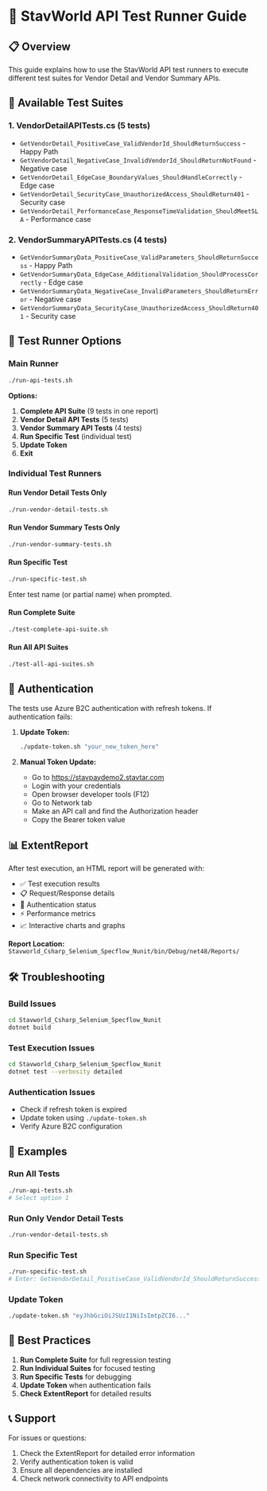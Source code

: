 # 🚀 StavWorld API Test Runner Guide

## 📋 Overview
This guide explains how to use the StavWorld API test runners to execute different test suites for Vendor Detail and Vendor Summary APIs.

## 🧪 Available Test Suites

### 1. **VendorDetailAPITests.cs** (5 tests)
- `GetVendorDetail_PositiveCase_ValidVendorId_ShouldReturnSuccess` - Happy Path
- `GetVendorDetail_NegativeCase_InvalidVendorId_ShouldReturnNotFound` - Negative case
- `GetVendorDetail_EdgeCase_BoundaryValues_ShouldHandleCorrectly` - Edge case
- `GetVendorDetail_SecurityCase_UnauthorizedAccess_ShouldReturn401` - Security case
- `GetVendorDetail_PerformanceCase_ResponseTimeValidation_ShouldMeetSLA` - Performance case

### 2. **VendorSummaryAPITests.cs** (4 tests)
- `GetVendorSummaryData_PositiveCase_ValidParameters_ShouldReturnSuccess` - Happy Path
- `GetVendorSummaryData_EdgeCase_AdditionalValidation_ShouldProcessCorrectly` - Edge case
- `GetVendorSummaryData_NegativeCase_InvalidParameters_ShouldReturnError` - Negative case
- `GetVendorSummaryData_SecurityCase_UnauthorizedAccess_ShouldReturn401` - Security case

## 🎯 Test Runner Options

### Main Runner
```bash
./run-api-tests.sh
```

**Options:**
1. **Complete API Suite** (9 tests in one report)
2. **Vendor Detail API Tests** (5 tests)
3. **Vendor Summary API Tests** (4 tests)
4. **Run Specific Test** (individual test)
5. **Update Token**
6. **Exit**

### Individual Test Runners

#### Run Vendor Detail Tests Only
```bash
./run-vendor-detail-tests.sh
```

#### Run Vendor Summary Tests Only
```bash
./run-vendor-summary-tests.sh
```

#### Run Specific Test
```bash
./run-specific-test.sh
```
Enter test name (or partial name) when prompted.

#### Run Complete Suite
```bash
./test-complete-api-suite.sh
```

#### Run All API Suites
```bash
./test-all-api-suites.sh
```

## 🔐 Authentication

The tests use Azure B2C authentication with refresh tokens. If authentication fails:

1. **Update Token:**
   ```bash
   ./update-token.sh "your_new_token_here"
   ```

2. **Manual Token Update:**
   - Go to https://stavpaydemo2.stavtar.com
   - Login with your credentials
   - Open browser developer tools (F12)
   - Go to Network tab
   - Make an API call and find the Authorization header
   - Copy the Bearer token value

## 📊 ExtentReport

After test execution, an HTML report will be generated with:
- ✅ Test execution results
- 📋 Request/Response details
- 🔐 Authentication status
- ⚡ Performance metrics
- 📈 Interactive charts and graphs

**Report Location:** `Stavworld_Csharp_Selenium_Specflow_Nunit/bin/Debug/net48/Reports/`

## 🛠️ Troubleshooting

### Build Issues
```bash
cd Stavworld_Csharp_Selenium_Specflow_Nunit
dotnet build
```

### Test Execution Issues
```bash
cd Stavworld_Csharp_Selenium_Specflow_Nunit
dotnet test --verbosity detailed
```

### Authentication Issues
- Check if refresh token is expired
- Update token using `./update-token.sh`
- Verify Azure B2C configuration

## 📝 Examples

### Run All Tests
```bash
./run-api-tests.sh
# Select option 1
```

### Run Only Vendor Detail Tests
```bash
./run-vendor-detail-tests.sh
```

### Run Specific Test
```bash
./run-specific-test.sh
# Enter: GetVendorDetail_PositiveCase_ValidVendorId_ShouldReturnSuccess
```

### Update Token
```bash
./update-token.sh "eyJhbGciOiJSUzI1NiIsImtpZCI6..."
```

## 🎯 Best Practices

1. **Run Complete Suite** for full regression testing
2. **Run Individual Suites** for focused testing
3. **Run Specific Tests** for debugging
4. **Update Token** when authentication fails
5. **Check ExtentReport** for detailed results

## 📞 Support

For issues or questions:
1. Check the ExtentReport for detailed error information
2. Verify authentication token is valid
3. Ensure all dependencies are installed
4. Check network connectivity to API endpoints
